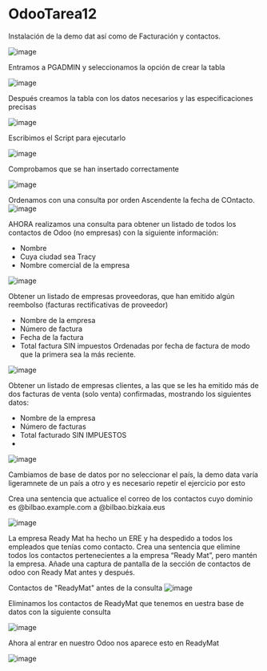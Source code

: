 # OdooTarea12

Instalación de la demo dat así como de Facturación y contactos. 

![image](https://github.com/user-attachments/assets/3fec8395-9f1c-4780-b9f2-9cde2e10993c)

Entramos a PGADMIN y seleccionamos la opción de crear la tabla 

![image](https://github.com/user-attachments/assets/cd8787af-3f10-4bb6-9a9d-5908536ed8e4)

Después creamos la tabla con los datos necesarios y las especificaciones precisas 

![image](https://github.com/user-attachments/assets/eb25a271-c017-4e68-9513-6c282cabf0d9)

Escribimos el Script para ejecutarlo 

![image](https://github.com/user-attachments/assets/4f3550af-3c4e-4c6f-94b2-345ea3c7a1c4)

Comprobamos que se han insertado correctamente 

![image](https://github.com/user-attachments/assets/c0251a8c-330a-498b-b634-321586a652f1)

Ordenamos con una consulta por orden Ascendente la fecha de COntacto. 
![image](https://github.com/user-attachments/assets/5d5efd8b-90ca-4d49-883d-4c94cf44f8c6)

AHORA realizamos una consulta para obtener un listado de todos los contactos de
Odoo (no empresas) con la siguiente información:

- Nombre
- Cuya ciudad sea Tracy
- Nombre comercial de la empresa
  
![image](https://github.com/user-attachments/assets/6da28172-d259-4ac1-83ba-47243df70cd2)

Obtener un listado de empresas proveedoras, que han emitido algún reembolso (facturas rectificativas de proveedor)
- Nombre de la empresa
- Número de factura
- Fecha de la factura
- Total factura SIN impuestos
Ordenadas por fecha de factura de modo que la primera sea la más reciente.

![image](https://github.com/user-attachments/assets/2d49f368-bb1a-4f70-ba14-7911994a1660)

Obtener un listado de empresas clientes, a las que se les
ha emitido más de dos facturas de venta (solo venta) confirmadas, mostrando los
siguientes datos:
- Nombre de la empresa
- Número de facturas 
- Total facturado SIN IMPUESTOS
- 
![image](https://github.com/user-attachments/assets/859828c7-f0e9-4d93-9b63-42cf825b4813)

Cambiamos de base de datos por no seleccionar el país, la demo data varía ligeramnete de un país a otro y es necesario repetir el ejercicio por esto




Crea una sentencia que actualice el correo de los contactos cuyo dominio es
@bilbao.example.com a @bilbao.bizkaia.eus

![image](https://github.com/user-attachments/assets/6d9c05c8-b757-406a-bab0-615085fd6dca)

La empresa Ready Mat ha hecho un ERE y ha despedido a todos los empleados
que tenías como contacto. Crea una sentencia que elimine todos los contactos
pertenecientes a la empresa “Ready Mat”, pero mantén la empresa. Añade una
captura de pantalla de la sección de contactos de odoo con Ready Mat antes y
después.

Contactos de "ReadyMat" antes de la consulta 
![image](https://github.com/user-attachments/assets/dd3f7984-1f1e-48c1-81ef-b9cd892aa72e)

Eliminamos los contactos de ReadyMat que tenemos en uestra base de datos con la siguiente consulta

![image](https://github.com/user-attachments/assets/17d42d09-bccd-402f-b608-1e9ff6517bac)

Ahora al entrar en nuestro Odoo nos aparece esto en ReadyMat 

![image](https://github.com/user-attachments/assets/048bb40f-a4ec-4376-b168-82de77719be0)





















